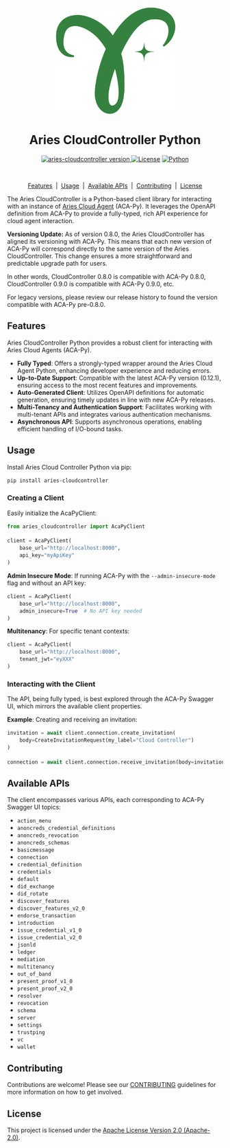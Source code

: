 <p align="center">
  <br />
  <img
    alt="Hyperledger Aries logo"
    src="https://raw.githubusercontent.com/didx-xyz/aries-cloudcontroller-python/main/assets/aries-logo.png"
    height="250px"
  />
</p>
<h1 align="center"><b>Aries CloudController Python</b></h1>
<p align="center">
  <a href="https://pypi.org/project/aries-cloudcontroller/">
    <img alt="aries-cloudcontroller version" src="https://badge.fury.io/py/aries-cloudcontroller.svg"/>
  </a>
  <a
    href="https://raw.githubusercontent.com/didx-xyz/aries-cloudcontroller-python/main/LICENSE"
    ><img
      alt="License"
      src="https://img.shields.io/badge/License-Apache%202.0-blue.svg"
  /></a>
  <a href="https://www.python.org/"
    ><img
      alt="Python"
      src="https://img.shields.io/badge/%3C%2F%3E-Python-%230074c1.svg"
  /></a>
</p>
<br />

<p align="center">
  <a href="#features">Features</a> &nbsp;|&nbsp;
  <a href="#usage">Usage</a> &nbsp;|&nbsp;
  <a href="#available-apis">Available APIs</a> &nbsp;|&nbsp;
  <a href="#contributing">Contributing</a> &nbsp;|&nbsp;
  <a href="#license">License</a>
</p>

The Aries CloudController is a Python-based client library for interacting with an instance of [Aries Cloud Agent](https://github.com/hyperledger/aries-cloudagent-python) (ACA-Py). It leverages the OpenAPI definition from ACA-Py to provide a fully-typed, rich API experience for cloud agent interaction.

**Versioning Update:**
As of version 0.8.0, the Aries CloudController has aligned its versioning with ACA-Py. This means that each new version of ACA-Py will correspond directly to the same version of the Aries CloudController. This change ensures a more straightforward and predictable upgrade path for users.

In other words, CloudController 0.8.0 is compatible with ACA-Py 0.8.0, CloudController 0.9.0 is compatible with ACA-Py 0.9.0, etc.

For legacy versions, please review our release history to found the version compatible with ACA-Py pre-0.8.0.

## Features

Aries CloudController Python provides a robust client for interacting with Aries Cloud Agents (ACA-Py).

- **Fully Typed**: Offers a strongly-typed wrapper around the Aries Cloud Agent Python, enhancing developer experience and reducing errors.
- **Up-to-Date Support**: Compatible with the latest ACA-Py version (0.12.1), ensuring access to the most recent features and improvements.
- **Auto-Generated Client**: Utilizes OpenAPI definitions for automatic generation, ensuring timely updates in line with new ACA-Py releases.
- **Multi-Tenancy and Authentication Support**: Facilitates working with multi-tenant APIs and integrates various authentication mechanisms.
- **Asynchronous API**: Supports asynchronous operations, enabling efficient handling of I/O-bound tasks.

## Usage

Install Aries Cloud Controller Python via pip:

```sh
pip install aries-cloudcontroller
```

### Creating a Client

Easily initialize the AcaPyClient:

```python
from aries_cloudcontroller import AcaPyClient

client = AcaPyClient(
    base_url="http://localhost:8000",
    api_key="myApiKey"
)
```

**Admin Insecure Mode**: If running ACA-Py with the `--admin-insecure-mode` flag and without an API key:

```python
client = AcaPyClient(
    base_url="http://localhost:8000",
    admin_insecure=True  # No API key needed
)
```

**Multitenancy**: For specific tenant contexts:

```python
client = AcaPyClient(
    base_url="http://localhost:8000",
    tenant_jwt="eyXXX"
)
```

### Interacting with the Client

The API, being fully typed, is best explored through the ACA-Py Swagger UI, which mirrors the available client properties.

**Example**: Creating and receiving an invitation:

```python
invitation = await client.connection.create_invitation(
    body=CreateInvitationRequest(my_label="Cloud Controller")
)

connection = await client.connection.receive_invitation(body=invitation.invitation)
```

## Available APIs

The client encompasses various APIs, each corresponding to ACA-Py Swagger UI topics:

- `action_menu`
- `anoncreds_credential_definitions`
- `anoncreds_revocation`
- `anoncreds_schemas`
- `basicmessage`
- `connection`
- `credential_definition`
- `credentials`
- `default`
- `did_exchange`
- `did_rotate`
- `discover_features`
- `discover_features_v2_0`
- `endorse_transaction`
- `introduction`
- `issue_credential_v1_0`
- `issue_credential_v2_0`
- `jsonld`
- `ledger`
- `mediation`
- `multitenancy`
- `out_of_band`
- `present_proof_v1_0`
- `present_proof_v2_0`
- `resolver`
- `revocation`
- `schema`
- `server`
- `settings`
- `trustping`
- `vc`
- `wallet`

## Contributing

Contributions are welcome! Please see our [CONTRIBUTING](/CONTRIBUTING.md) guidelines for more information on how to get involved.

## License

This project is licensed under the [Apache License Version 2.0 (Apache-2.0)](/LICENSE).
